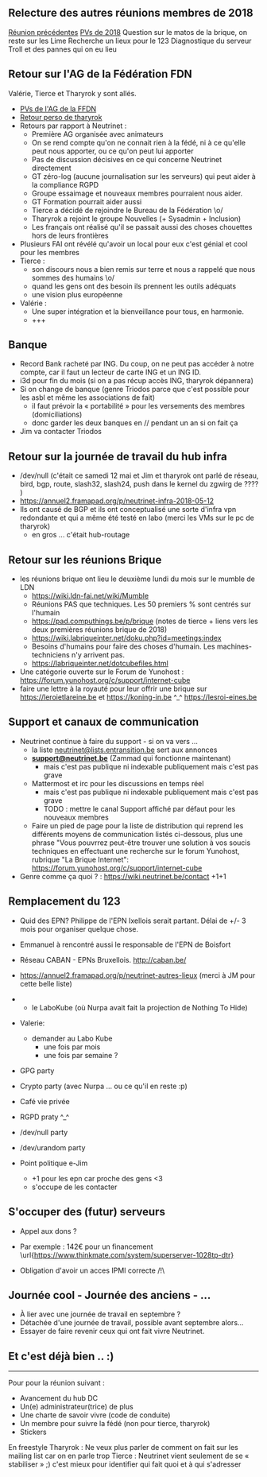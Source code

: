 <!-- TITLE: 03/20 (Membres) -->
<!-- SUBTITLE: Réunion du 15 mai 2018 -->

## Relecture des autres réunions membres de 2018

[Réunion précédentes](https://wiki.neutrinet.be/pvs/2018/03-20-membres)
[PVs de 2018](https://wiki.neutrinet.be/pvs/2018/01-18)
Question sur le matos de la brique, on reste sur les Lime
Recherche un lieux pour le 123
Diagnostique du serveur Troll et des pannes qui on eu lieu

## Retour sur l'AG de la Fédération FDN

Valérie, Tierce et Tharyrok y sont allés. 

   * [PVs de l'AG de la FFDN](https://www.ffdn.org/wiki/doku.php?id=evenements:ag2018)
   * [Retour perso de tharyrok](https://mstdn.tharyrok.eu/@tharyrok/100008026979395040)
   * Retours par rapport à Neutrinet :
       * Première AG organisée avec animateurs
       * On se rend compte qu'on ne connait rien à la fédé, ni à ce qu'elle peut nous apporter, ou ce qu'on peut lui apporter
       * Pas de discussion décisives en ce qui concerne Neutrinet directement
       * GT zéro-log (aucune journalisation sur les serveurs) qui peut aider à la compliance RGPD
       * Groupe essaimage et nouveaux membres pourraient nous aider.
       * GT Formation pourrait aider aussi
       * Tierce a décidé de rejoindre le Bureau de la Fédération \o/ 
       * Tharyrok a rejoint le groupe Nouvelles (+ Sysadmin + Inclusion)
       * Les français ont réalisé qu'il se passait aussi des choses chouettes hors de leurs frontières 
   * Plusieurs FAI ont révélé qu'avoir un local pour eux c'est génial et cool pour les membres
   * Tierce : 
       * son discours nous a bien remis sur terre et nous a rappelé que nous sommes des humains \o/
       * quand les gens ont des besoin ils prennent les outils adéquats
       * une vision plus européenne
   * Valérie :
       * Une super intégration et la bienveillance pour tous, en harmonie.
       * +++

## Banque

   * Record Bank racheté par ING.  Du coup, on ne peut pas accéder à notre compte, car il faut un lecteur de carte ING et un ING ID.
   * i3d pour fin du mois (si on a pas récup accès ING, tharyrok dépannera) 
   * Si on change de banque (genre Triodos parce que c'est possible pour les asbl et même les associations de fait)
       * il faut prévoir la « portabilité » pour les versements des membres (domiciliations)
       * donc garder les deux banques en // pendant un an si on fait ça
   * Jim va contacter Triodos
 
## Retour sur la journée de travail du hub infra

   * /dev/null (c'était ce samedi 12 mai et Jim et tharyrok ont parlé de réseau, bird, bgp, route, slash32, slash24, push dans le kernel du zgwirg de ???? )
   * https://annuel2.framapad.org/p/neutrinet-infra-2018-05-12
   * Ils ont causé de BGP et ils ont conceptualisé une sorte d'infra vpn redondante et qui a même été testé en labo (merci les VMs sur le pc de tharyrok)
       * en gros ... c'était hub-routage

## Retour sur les réunions Brique

   * les réunions brique ont lieu le deuxième lundi du mois sur le mumble de LDN
       * https://wiki.ldn-fai.net/wiki/Mumble
       * Réunions PAS que techniques. Les 50 premiers % sont centrés sur l'humain
       * https://pad.computhings.be/p/brique (notes de tierce + liens vers les deux premières réunions brique de 2018)
       * https://wiki.labriqueinter.net/doku.php?id=meetings:index
       * Besoins d'humains pour faire des choses d'humain. Les machines-techniciens n'y arrivent pas.
       * https://labriqueinter.net/dotcubefiles.html
   * Une catégorie ouverte sur le Forum de Yunohost : https://forum.yunohost.org/c/support/internet-cube
   * faire une lettre à la royauté pour leur offrir une brique sur https://leroietlareine.be et https://koning-in.be ^_^ https://lesroi-eines.be
 
## Support et canaux de communication

   * Neutrinet continue à faire du support - si on va vers ...
       * la liste neutrinet@lists.entransition.be sert aux annonces
       * **support@neutrinet.be** (Zammad qui fonctionne maintenant)
           * mais c'est pas publique ni indexable publiquement mais c'est pas grave
       * Mattermost et irc pour les discussions en temps réel
           * mais c'est pas publique ni indexable publiquement mais c'est pas grave
           * TODO : mettre le canal Support affiché par défaut pour les nouveaux membres
       * Faire un pied de page pour la liste de distribution qui reprend les différents moyens de communication listés ci-dessous, plus une phrase "Vous pouvrrez peut-être trouver une solution à vos soucis techniques en effectuant une recherche sur le forum Yunohost, rubrique "La Brique Internet": https://forum.yunohost.org/c/support/internet-cube
   * Genre comme ça quoi ? : https://wiki.neutrinet.be/contact +1+1
  
## Remplacement du 123

   * Quid des EPN? Philippe de l'EPN Ixellois serait partant. Délai de +/- 3 mois pour organiser quelque chose.
   * Emmanuel à rencontré aussi le responsable de l'EPN de Boisfort
   * Réseau CABAN - EPNs Bruxellois.  http://caban.be/
   * https://annuel2.framapad.org/p/neutrinet-autres-lieux (merci à JM pour cette belle liste)
   * + le LaboKube (où Nurpa avait fait la projection de Nothing To Hide)

   * Valerie:
       * demander au Labo Kube
           * une fois par mois
           * une fois par semaine ?
   * GPG party
   * Crypto party (avec Nurpa ... ou ce qu'il en reste :p)
   * Café vie privée
   * RGPD praty ^_^
   * /dev/null party
   * /dev/urandom party

   * Point politique e-Jim 
       * +1 pour les epn car proche des gens <3
       * s'occupe de les contacter
 
## S'occuper des (futur) serveurs

   * Appel aux dons ?
   * Par exemple : 142€ pour un financement \url{https://www.thinkmate.com/system/superserver-1028tp-dtr}

   * Obligation d'avoir un acces IPMI correcte /!\

## Journée cool - Journée des anciens - ...

- À lier avec une journée de travail en septembre ?
- Détachée d'une journée de travail, possible avant septembre alors…
- Essayer de faire revenir ceux qui ont fait vivre Neutrinet.

## Et c'est déjà bien .. :)

---

Pour pour la réunion suivant :

   * Avancement du hub DC
   * Un(e) administrateur(trice) de plus
   * Une charte de savoir vivre (code de conduite)
   * Un membre pour suivre la fédé (non pour tierce, tharyrok)
   * Stickers

En freestyle
Tharyrok : 
    Ne veux plus parler de comment on fait sur les mailing list car on en parle trop
Tierce : 
    Neutrinet vient seulement de se « stabiliser » ;) c'est mieux pour identifier qui fait quoi et à qui s'adresser



